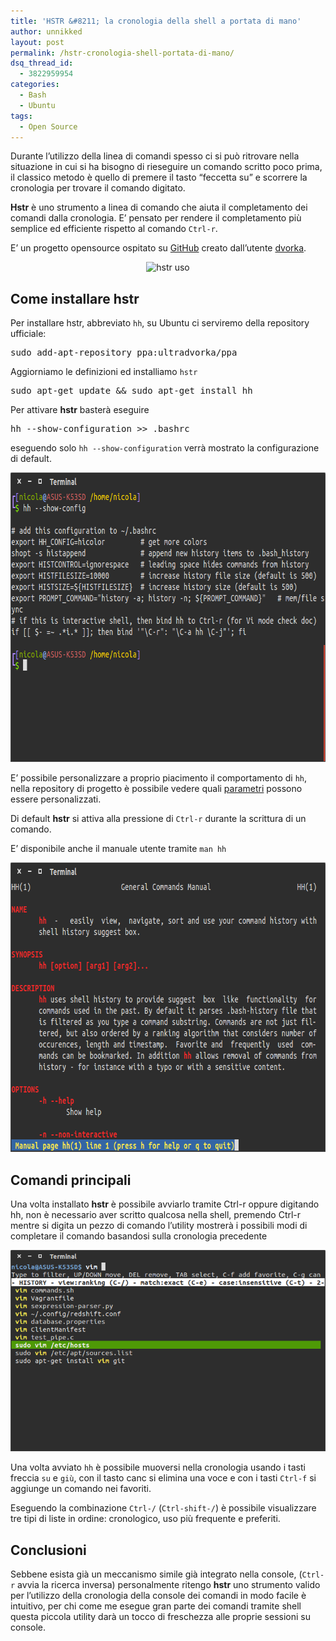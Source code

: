 ```yaml
---
title: 'HSTR &#8211; la cronologia della shell a portata di mano'
author: unnikked
layout: post
permalink: /hstr-cronologia-shell-portata-di-mano/
dsq_thread_id:
  - 3822959954
categories:
  - Bash
  - Ubuntu
tags:
  - Open Source
---
```

<div align="center">
  <!-- unnikked - responsive - header --><ins class="adsbygoogle" style="display:block" data-ad-client="ca-pub-3846608868139288" data-ad-slot="2778724254" data-ad-format="auto"></ins>
</div>

  


Durante l&#8217;utilizzo della linea di comandi spesso ci si può ritrovare nella situazione in cui si ha bisogno di rieseguire un comando scritto poco prima, il classico metodo è quello di premere il tasto &#8220;feccetta su&#8221; e scorrere la cronologia per trovare il comando digitato. 

**Hstr** è uno strumento a linea di comando che aiuta il completamento dei comandi dalla cronologia. E&#8217; pensato per rendere il completamento più semplice ed efficiente rispetto al comando `Ctrl-r`.

E&#8217; un progetto opensource ospitato su <a href="https://github.com/dvorka/hstr" target="_blank">GitHub</a> creato dall&#8217;utente <a href="https://github.com/dvorka" target="_blank">dvorka</a>.

<p align="center">
  <img src="https://camo.githubusercontent.com/f6f9611fe826abbac6136f7afe4a0950548888be/687474703a2f2f6d696e64666f726765722e636f6d2f70726f6a656374732f696d616765732f68682d616e696d617465642d30312e676966" alt="hstr uso" />
</p>

## Come installare hstr

Per installare hstr, abbreviato `hh`, su Ubuntu ci serviremo della repository ufficiale: 

<pre class="lang:sh decode:true " >sudo add-apt-repository ppa:ultradvorka/ppa</pre>

Aggiorniamo le definizioni ed installiamo `hstr`

<pre class="lang:sh decode:true " >sudo apt-get update && sudo apt-get install hh</pre>

Per attivare **hstr** basterà eseguire

<pre class="lang:sh decode:true " >hh --show-configuration &gt;&gt; .bashrc</pre>

eseguendo solo `hh --show-configuration` verrà mostrato la configurazione di default. 

<p align="center">
  <img src="/wp-content/uploads/2015/05/hh-show-config.png" alt="hh --show-config" width="724" height="463" />
</p>

E&#8217; possibile personalizzare a proprio piacimento il comportamento di `hh`, nella repository di progetto è possibile vedere quali <a href="https://github.com/dvorka/hstr/blob/master/CONFIGURATION.md" target="_blank">parametri</a> possono essere personalizzati.

Di default **hstr** si attiva alla pressione di `Ctrl-r` durante la scrittura di un comando. 

E&#8217; disponibile anche il manuale utente tramite `man hh`

<p align="center">
  <img src="/wp-content/uploads/2015/05/hstr-man-page.png" alt="hstr - man page" width="724" height="463" />
</p>

## Comandi principali

Una volta installato **hstr** è possibile avviarlo tramite Ctrl-r oppure digitando hh, non è necessario aver scritto qualcosa nella shell, premendo Ctrl-r mentre si digita un pezzo di comando l&#8217;utility mostrerà i possibili modi di completare il comando basandosi sulla cronologia precedente

<p align="center">
  <img src="/wp-content/uploads/2015/05/hstr-example.png" alt="hstr - example" />
</p>

Una volta avviato `hh` è possibile muoversi nella cronologia usando i tasti freccia `su` e `giù`, con il tasto canc si elimina una voce e con i tasti `Ctrl-f` si aggiunge un comando nei favoriti. 

Eseguendo la combinazione `Ctrl-/` (`Ctrl-shift-/`) è possibile visualizzare tre tipi di liste in ordine: cronologico, uso più frequente e preferiti. 

## Conclusioni

Sebbene esista già un meccanismo simile già integrato nella console, (`Ctrl-r` avvia la ricerca inversa) personalmente ritengo **hstr** uno strumento valido per l&#8217;utilizzo della cronologia della console dei comandi in modo facile è intuitivo, per chi come me esegue gran parte dei comandi tramite shell questa piccola utility darà un tocco di freschezza alle proprie sessioni su console. 

  


<div align="center">
  <!-- unnikked - responsive - footer --><ins class="adsbygoogle" style="display:block" data-ad-client="ca-pub-3846608868139288" data-ad-slot="4255457452" data-ad-format="auto"></ins>
</div>
